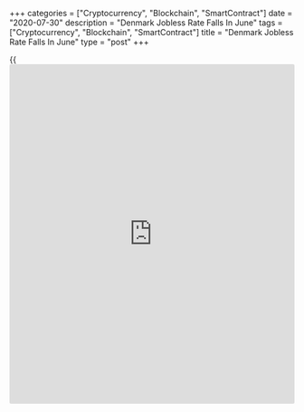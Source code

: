 +++
categories = ["Cryptocurrency", "Blockchain", "SmartContract"]
date = "2020-07-30"
description = "Denmark Jobless Rate Falls In June"
tags = ["Cryptocurrency", "Blockchain", "SmartContract"]
title = "Denmark Jobless Rate Falls In June"
type = "post"
+++

{{<iframe id="large-banner" src="https://www.bounty.group/#slide=28.0" width="100%" height="600" scrolling="no" style="border: 0px solid rgb(216, 221, 230); border-radius: 3px;">}}

Denmark's jobless rate fell in June, figures from Statistics Denmark
showed on Thursday.

The gross unemployment rate fell to a seasonally adjusted 5.5 percent in
June from 5.6 percent in May.

The gross unemployment fell by 4,100 to 154,600 in June from 158,700 in
the preceding month.

The youth jobless rate, which is applicable to the 16 to 24 age group,
fell to 2.7 percent in June from 2.9 percent in the previous month.

Based on the LFS data, the jobless rate was 5.8 percent in the 15 to 74
age group. The number of unemployed persons was 175,000 in June.

Separate data from the statistical office showed that the [business][1]
confidence rose to 81.8 in July from 71.0 in June.

Industrial confidence improved to -7.0 in July from -16 in the previous
month.

Confidence index in the construction sector rose to -13 in July from -14
in the previous month.

The morale in the services sector rose to -28 and in the retail sector
improved to 10 in July .

For comments and feedback [contact](https://www.playgroundfx.com/contact/): editorial@rtt[news](https://www.letsplayfx.com/blog/forex-news-website/).com

[Economic News][2]

 **What parts of the world are seeing the best (and worst) economic
performances lately? Click[here][3] to check out our [Econ Scorecard][3]
and find out! See up-to-the-moment [ranking](https://www.playgroundfx.com/blog/crypto-exchange-ranking/)s for the best and worst
performers in [GDP][3], [unemployment rate][4], [inflation][5] and much
more.**

   1. www.rtt[news](https://www.letsplayfx.com/blog/forex-news-website/).com/Content/Business.aspx
   2. www.rtt[news](https://www.letsplayfx.com/blog/forex-news-website/).com/Content/EconomicNews.aspx
   3. www.rtt[news](https://www.letsplayfx.com/blog/forex-news-website/).com/economic-scorecard/world-rank/GDP/highest-performance.aspx
   4. www.rtt[news](https://www.letsplayfx.com/blog/forex-news-website/).com/economic-scorecard/world-rank/unemployment-rate/lowest-performance.aspx
   5. www.rtt[news](https://www.letsplayfx.com/blog/forex-news-website/).com/economic-scorecard/world-rank/CPI/highest-performance.aspx